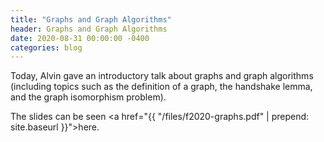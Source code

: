 ```yaml
---
title: "Graphs and Graph Algorithms"
header: Graphs and Graph Algorithms
date: 2020-08-31 00:00:00 -0400
categories: blog
---
```


Today, Alvin gave an introductory talk about graphs and graph algorithms (including topics such as the definition of a graph, the handshake lemma, and the graph isomorphism
problem).

The slides can be seen <a href="{{ "/files/f2020-graphs.pdf" | prepend: site.baseurl }}">here</a>.
